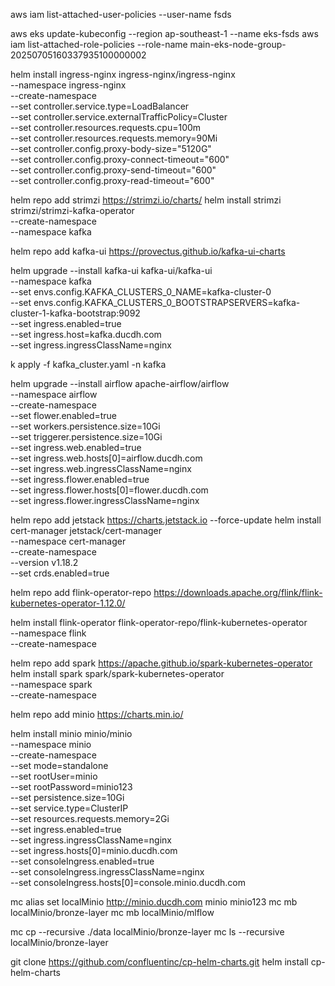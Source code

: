 aws iam list-attached-user-policies --user-name fsds

aws eks update-kubeconfig --region ap-southeast-1 --name eks-fsds
aws iam list-attached-role-policies --role-name main-eks-node-group-20250705160337935100000002

helm install ingress-nginx ingress-nginx/ingress-nginx \
  --namespace ingress-nginx \
  --create-namespace \
  --set controller.service.type=LoadBalancer \
  --set controller.service.externalTrafficPolicy=Cluster \
  --set controller.resources.requests.cpu=100m \
  --set controller.resources.requests.memory=90Mi \
  --set controller.config.proxy-body-size="5120G" \
  --set controller.config.proxy-connect-timeout="600" \
  --set controller.config.proxy-send-timeout="600" \
  --set controller.config.proxy-read-timeout="600"


helm repo add strimzi https://strimzi.io/charts/
helm install strimzi strimzi/strimzi-kafka-operator \
  --create-namespace \
  --namespace kafka 

helm repo add kafka-ui https://provectus.github.io/kafka-ui-charts

helm upgrade --install kafka-ui kafka-ui/kafka-ui \
  --namespace kafka \
  --set envs.config.KAFKA_CLUSTERS_0_NAME=kafka-cluster-0 \
  --set envs.config.KAFKA_CLUSTERS_0_BOOTSTRAPSERVERS=kafka-cluster-1-kafka-bootstrap:9092 \
  --set ingress.enabled=true \
  --set ingress.host=kafka.ducdh.com \
  --set ingress.ingressClassName=nginx


k apply -f kafka_cluster.yaml -n kafka

helm upgrade --install airflow apache-airflow/airflow \
 --namespace airflow \
 --create-namespace \
 --set flower.enabled=true \
 --set workers.persistence.size=10Gi \
 --set triggerer.persistence.size=10Gi \
 --set ingress.web.enabled=true \
 --set ingress.web.hosts[0]=airflow.ducdh.com \
 --set ingress.web.ingressClassName=nginx \
 --set ingress.flower.enabled=true \
 --set ingress.flower.hosts[0]=flower.ducdh.com \
 --set ingress.flower.ingressClassName=nginx 
 


helm repo add jetstack https://charts.jetstack.io --force-update
helm install \
  cert-manager jetstack/cert-manager \
  --namespace cert-manager \
  --create-namespace \
  --version v1.18.2 \
  --set crds.enabled=true

helm repo add flink-operator-repo https://downloads.apache.org/flink/flink-kubernetes-operator-1.12.0/

helm install flink-operator flink-operator-repo/flink-kubernetes-operator \
  --namespace flink \
  --create-namespace



helm repo add spark https://apache.github.io/spark-kubernetes-operator
helm install spark spark/spark-kubernetes-operator \
  --namespace spark \
  --create-namespace 

helm repo add minio https://charts.min.io/

helm install minio minio/minio \
  --namespace minio \
  --create-namespace \
  --set mode=standalone \
  --set rootUser=minio \
  --set rootPassword=minio123 \
  --set persistence.size=10Gi \
  --set service.type=ClusterIP \
  --set resources.requests.memory=2Gi \
  --set ingress.enabled=true \
  --set ingress.ingressClassName=nginx \
  --set ingress.hosts[0]=minio.ducdh.com \
  --set consoleIngress.enabled=true \
  --set consoleIngress.ingressClassName=nginx \
  --set consoleIngress.hosts[0]=console.minio.ducdh.com 


mc alias set localMinio http://minio.ducdh.com minio minio123
mc mb localMinio/bronze-layer
mc mb localMinio/mlflow

mc cp --recursive ./data localMinio/bronze-layer
mc ls --recursive localMinio/bronze-layer


git clone https://github.com/confluentinc/cp-helm-charts.git
helm install cp-helm-charts
